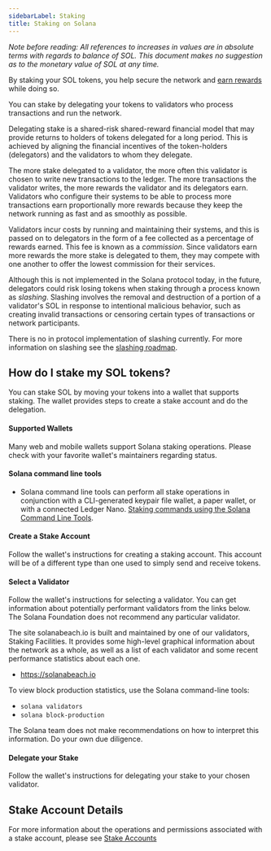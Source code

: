```yaml
---
sidebarLabel: Staking
title: Staking on Solana
---
```


_Note before reading: All references to increases in values are in absolute
terms with regards to balance of SOL. This document makes no suggestion as to
the monetary value of SOL at any time._

By staking your SOL tokens, you help secure the network and
[earn rewards](https://docs.solanalabs.com/implemented-proposals/staking-rewards)
while doing so.

You can stake by delegating your tokens to validators who process transactions
and run the network.

Delegating stake is a shared-risk shared-reward financial model that may provide
returns to holders of tokens delegated for a long period. This is achieved by
aligning the financial incentives of the token-holders (delegators) and the
validators to whom they delegate.

The more stake delegated to a validator, the more often this validator is chosen
to write new transactions to the ledger. The more transactions the validator
writes, the more rewards the validator and its delegators earn. Validators who
configure their systems to be able to process more transactions earn
proportionally more rewards because they keep the network running as fast and as
smoothly as possible.

Validators incur costs by running and maintaining their systems, and this is
passed on to delegators in the form of a fee collected as a percentage of
rewards earned. This fee is known as a _commission_. Since validators earn more
rewards the more stake is delegated to them, they may compete with one another
to offer the lowest commission for their services.

Although this is not implemented in the Solana protocol today, in the future,
delegators could risk losing tokens when staking through a process known as
_slashing_. Slashing involves the removal and destruction of a portion of a
validator's SOL in response to intentional malicious behavior, such as creating
invalid transactions or censoring certain types of transactions or network
participants.

There is no in protocol implementation of slashing currently. For more
information on slashing see the
[slashing roadmap](https://docs.solanalabs.com/proposals/optimistic-confirmation-and-slashing#slashing-roadmap).

## How do I stake my SOL tokens?

You can stake SOL by moving your tokens into a wallet that supports staking. The
wallet provides steps to create a stake account and do the delegation.

#### Supported Wallets

Many web and mobile wallets support Solana staking operations. Please check with
your favorite wallet's maintainers regarding status.

#### Solana command line tools

- Solana command line tools can perform all stake operations in conjunction with
  a CLI-generated keypair file wallet, a paper wallet, or with a connected
  Ledger Nano.
  [Staking commands using the Solana Command Line Tools](https://docs.solanalabs.com/cli/examples/delegate-stake).

#### Create a Stake Account

Follow the wallet's instructions for creating a staking account. This account
will be of a different type than one used to simply send and receive tokens.

#### Select a Validator

Follow the wallet's instructions for selecting a validator. You can get
information about potentially performant validators from the links below. The
Solana Foundation does not recommend any particular validator.

The site solanabeach.io is built and maintained by one of our validators,
Staking Facilities. It provides some high-level graphical information about the
network as a whole, as well as a list of each validator and some recent
performance statistics about each one.

- https://solanabeach.io

To view block production statistics, use the Solana command-line tools:

- `solana validators`
- `solana block-production`

The Solana team does not make recommendations on how to interpret this
information. Do your own due diligence.

#### Delegate your Stake

Follow the wallet's instructions for delegating your stake to your chosen
validator.

## Stake Account Details

For more information about the operations and permissions associated with a
stake account, please see
[Stake Accounts](/docs/economics/staking/stake-accounts.md)
